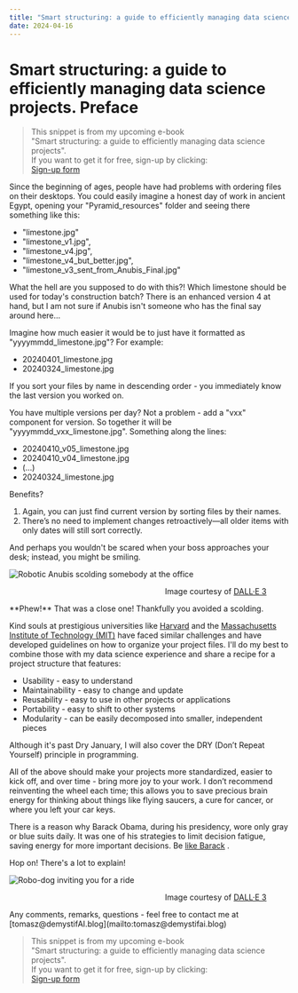 ```yaml
---
title: "Smart structuring: a guide to efficiently managing data science projects. Preface"
date: 2024-04-16
---
```

<!-- MailerLite Universal -->
<script>
    (function(w,d,e,u,f,l,n){w[f]=w[f]||function(){(w[f].q=w[f].q||[])
    .push(arguments);},l=d.createElement(e),l.async=1,l.src=u,
    n=d.getElementsByTagName(e)[0],n.parentNode.insertBefore(l,n);})
    (window,document,'script','https://assets.mailerlite.com/js/universal.js','ml');
    ml('account', '908065');
</script>
<!-- End MailerLite Universal -->

# Smart structuring: a guide to efficiently managing data science projects. Preface

> This snippet is from my upcoming e-book <br>
> "Smart structuring: a guide to efficiently managing data science projects". <br>
> If you want to get it for free, sign-up by clicking: <br>
> <a class="ml-onclick-form" href="javascript:void(0)" onclick="ml('show', '2qBuzz', true)">Sign-up form</a> <br>

Since the beginning of ages, people have had problems with ordering files on their desktops. You could easily imagine a honest day of work in ancient Egypt, opening your "Pyramid_resources" folder and seeing there something like this:
- "limestone.jpg"
- "limestone_v1.jpg", 
- "limestone_v4.jpg", 
- "limestone_v4_but_better.jpg", 
- "limestone_v3_sent_from_Anubis_Final.jpg" 
  
What the hell are you supposed to do with this?! Which limestone should be used for today's construction batch? There is an enhanced version 4 at hand, but I am not sure if Anubis isn't someone who has the final say around here...

Imagine how much easier it would be to just have it formatted as "yyyymmdd_limestone.jpg"? For example:
- 20240401_limestone.jpg
- 20240324_limestone.jpg

If you sort your files by name in descending order - you immediately know the last version you worked on.

You have multiple versions per day? Not a problem - add a "vxx" component for version. So together it will be "yyyymmdd_vxx_limestone.jpg". Something along the lines:
- 20240410_v05_limestone.jpg
- 20240410_v04_limestone.jpg
- (...)
- 20240324_limestone.jpg

Benefits?
<ol type="1">
 <li> Again, you can just find current version by sorting files by their names.</li>
 <li> There’s no need to implement changes retroactively—all older items with only dates will still sort correctly.</li>
</ol>
And perhaps you wouldn't be scared when your boss approaches your desk; instead, you might be smiling.
  
![Robotic Anubis scolding somebody at the office](../../../assets/images/P002/P002_RoboAnubis.webp)
<figure>
<div align="right">
<figcaption>Image courtesy of <a href="https://openai.com/dall-e-3" target="_blank">DALL·E 3</a></figcaption>
</div>
</figure>
**Phew!** That was a close one! Thankfully you avoided a scolding.
  
Kind souls at prestigious universities like <a href="https://datamanagement.hms.harvard.edu/plan-design/file-naming-conventions" target="_blank">Harvard</a> and the <a href="https://mitcommlab.mit.edu/broad/commkit/file-structure/" target="_blank">Massachusetts Institute of Technology (MIT)</a> have faced similar challenges and have developed guidelines on how to organize your project files. I'll do my best to combine those with my data science experience and share a recipe for a project structure that features:	
  
- Usability - easy to understand
- Maintainability - easy to change and update
- Reusability - easy to use in other projects or applications
- Portability - easy to shift to other systems
- Modularity - can be easily decomposed into smaller, independent pieces
  
Although it's past Dry January, I will also cover the DRY (Don’t Repeat Yourself) principle in programming.
  
All of the above should make your projects more standardized, easier to kick off, and over time - bring more joy to your work. I don’t recommend reinventing the wheel each time; this allows you to save precious brain energy for thinking about things like flying saucers, a cure for cancer, or where you left your car keys.
  
There is a reason why Barack Obama, during his presidency, wore only gray or blue suits daily. It was one of his strategies to limit decision fatigue, saving energy for more important decisions. Be <a href="https://www.fastcompany.com/3026265/always-wear-the-same-suit-obamas-presidential-productivity-secrets" target="_blank">like Barack</a> .
  
Hop on! There's a lot to explain!
  
![Robo-dog inviting you for a ride](../../../assets/images/P002/P002_HopOn.webp)
<figure>
<div align="right">
<figcaption>Image courtesy of <a href="https://openai.com/dall-e-3" target="_blank">DALL·E 3</a></figcaption>
</div>
</figure>
Any comments, remarks, questions - feel free to contact me at [tomasz@demystifAI.blog](mailto:tomasz@demystifai.blog) 
  
> This snippet is from my upcoming e-book <br>
> "Smart structuring: a guide to efficiently managing data science projects". <br>
> If you want to get it for free, sign-up by clicking: <br>
> <a class="ml-onclick-form" href="javascript:void(0)" onclick="ml('show', '2qBuzz', true)">Sign-up form</a> <br>